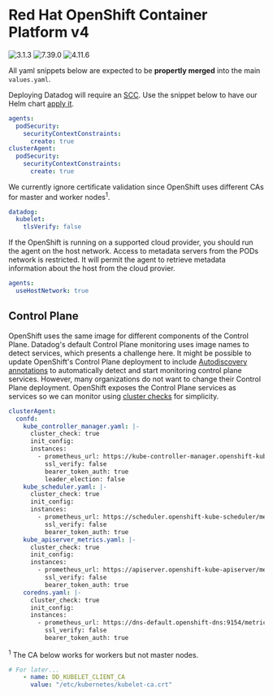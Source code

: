# Red Hat OpenShift Container Platform v4

![3.1.3](https://img.shields.io/badge/Datadog%20chart-3.1.3-632ca6?labelColor=f0f0f0&logo=Helm&logoColor=0f1689)
![7.39.0](https://img.shields.io/badge/Agent-7.39.0-632ca6?&labelColor=f0f0f0&logo=Datadog&logoColor=632ca6)
![4.11.6](https://img.shields.io/badge/Open%20Shift-4.11.6-ee0000?labelColor=f0f0f0&logo=Red%20Hat%20Open%20Shift&logoColor=ee0000)

All yaml snippets below are expected to be **propertly merged** into the main `values.yaml`.

Deploying Datadog will require an [SCC](https://docs.openshift.com/container-platform/4.11/authentication/managing-security-context-constraints.html). Use the snippet below to have our Helm chart [apply it](https://docs.datadoghq.com/integrations/openshift/?tab=helm#configuration).

```yaml
agents:
  podSecurity:
    securityContextConstraints:
      create: true
clusterAgent:
  podSecurity:
    securityContextConstraints:
      create: true
```

We currently ignore certificate validation since OpenShift uses different CAs for master and worker nodes<sup>1</sup>.

```yaml
datadog:
  kubelet:
    tlsVerify: false
```

If the OpenShift is running on a supported cloud provider, you should run the agent on the host network. Access to metadata servers from the PODs network is restricted. It will permit the agent to retrieve metadata information about the host from the cloud provier.

```yaml
agents:
  useHostNetwork: true
```

## Control Plane

OpenShift uses the same image for different components of the Control Plane. Datadog's default Control Plane monitoring uses image names to detect services, which presents a challenge here. It might be possible to update OpenShift's Control Plane deployment to include [Autodiscovery annotations](https://docs.datadoghq.com/agent/kubernetes/integrations/?tab=kubernetes#configuration) to automatically detect and start monitoring control plane services. However, many organizations do not want to change their Control Plane deployment.
OpenShift exposes the Control Plane services as services so we can monitor using [cluster checks](https://docs.datadoghq.com/agent/cluster_agent/clusterchecks/#static-configurations-in-files) for simplicity.

```yaml
clusterAgent:
  confd:
    kube_controller_manager.yaml: |-
      cluster_check: true
      init_config:
      instances:
        - prometheus_url: https://kube-controller-manager.openshift-kube-controller-manager/metrics
          ssl_verify: false
          bearer_token_auth: true
          leader_election: false
    kube_scheduler.yaml: |-
      cluster_check: true
      init_config:
      instances:
        - prometheus_url: https://scheduler.openshift-kube-scheduler/metrics
          ssl_verify: false
          bearer_token_auth: true
    kube_apiserver_metrics.yaml: |-
      cluster_check: true
      init_config:
      instances:
        - prometheus_url: https://apiserver.openshift-kube-apiserver/metrics
          ssl_verify: false
          bearer_token_auth: true
    coredns.yaml: |-
      cluster_check: true
      init_config:
      instances:
        - prometheus_url: https://dns-default.openshift-dns:9154/metrics
          ssl_verify: false
          bearer_token_auth: true
```

<sup>1</sup> The CA below works for workers but not master nodes.

```yaml
# For later...
    - name: DD_KUBELET_CLIENT_CA
      value: "/etc/kubernetes/kubelet-ca.crt"
```